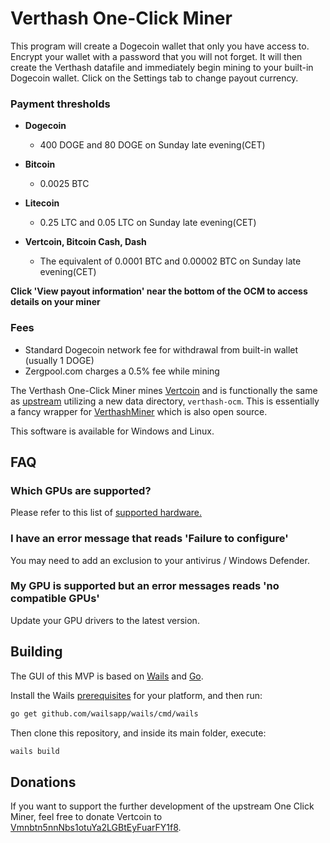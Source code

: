 # Verthash One-Click Miner

This program will create a Dogecoin wallet that only you have access to.  Encrypt your wallet with a password that you will not forget. It will then create the Verthash datafile and immediately begin mining to your built-in Dogecoin wallet.  Click on the Settings tab to change payout currency.

### Payment thresholds

  - **Dogecoin**
    - 400 DOGE and 80 DOGE on Sunday late evening(CET)

  - **Bitcoin**
    - 0.0025 BTC

  - **Litecoin**
    - 0.25 LTC and 0.05 LTC on Sunday late evening(CET)

  - **Vertcoin, Bitcoin Cash, Dash**
    - The equivalent of 0.0001 BTC and 0.00002 BTC on Sunday late evening(CET)

**Click 'View payout information' near the bottom of the OCM to access details on your miner**

### Fees

  - Standard Dogecoin network fee for withdrawal from built-in wallet (usually 1 DOGE)
  - Zergpool.com charges a 0.5% fee while mining

The Verthash One-Click Miner mines [Vertcoin](https://vertcoin.org) and is functionally the same as [upstream](https://github.com/vertcoin-project/one-click-miner-vnext) utilizing a new data directory, `verthash-ocm`.  This is essentially a fancy wrapper for [VerthashMiner](https://github.com/CryptoGraphics/VerthashMiner) which is also open source.

This software is available for Windows and Linux.

## FAQ

### Which GPUs are supported?

Please refer to this list of [supported hardware.](https://github.com/CryptoGraphics/VerthashMiner#supported-hardware)

### I have an error message that reads 'Failure to configure'

You may need to add an exclusion to your antivirus / Windows Defender.

### My GPU is supported but an error messages reads 'no compatible GPUs'

Update your GPU drivers to the latest version.


## Building

The GUI of this MVP is based on [Wails](https://wails.app) and [Go](https://golang.org/).

Install the Wails [prerequisites](https://wails.app/home.html#prerequisites) for your platform, and then run:

```bash
go get github.com/wailsapp/wails/cmd/wails
```

Then clone this repository, and inside its main folder, execute:

```bash
wails build
```

## Donations

If you want to support the further development of the upstream One Click Miner, feel free to donate Vertcoin to [Vmnbtn5nnNbs1otuYa2LGBtEyFuarFY1f8](https://insight.vertcoin.org/address/Vmnbtn5nnNbs1otuYa2LGBtEyFuarFY1f8).
